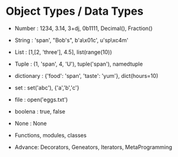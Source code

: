 # Object Types / Data Types

- Number : 1234, 3.14, 3+dj, 0b1111, Decimal(), Fraction()
- String : 'span', "Bob's", b'a\x01c', u'sp\xc4m'
- List : [1,[2, 'three'], 4.5], list(range(10))
- Tuple : (1, 'span', 4, 'U'), tuple('span'), namedtuple
- dictionary : {'food': 'span', 'taste': 'yum'}, dict(hours=10)
- set : set('abc'), {'a','b','c'}

- file : open('eggs.txt')

- boolena : true, false
- None : None

- Functions, modules, classes
- Advance: Decorators, Geneators, Iterators, MetaProgramming